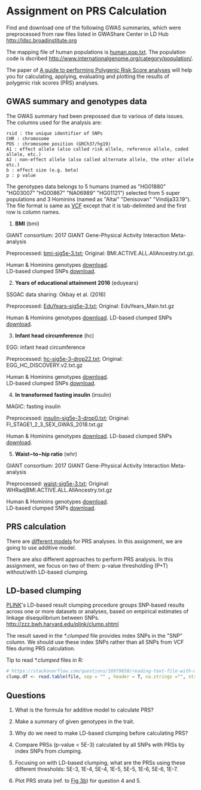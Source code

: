 # Assignment on PRS Calculation

Find and download one of the following GWAS summaries, which were preprocessed from raw files listed in GWAShare Center in LD Hub http://ldsc.broadinstitute.org

The mapping file of human populations is [human.pop.txt](human.pop.txt). The population code is dscribed http://www.internationalgenome.org/category/population/. 

The paper of [A guide to performing Polygenic Risk Score analyses](https://www.biorxiv.org/content/early/2018/09/14/416545) will help you for calculating, applying, evaluating and plotting the results of polygenic risk scores (PRS) analyses.  


## GWAS summary and genotypes data 

The GWAS summary had been prepossed due to various of data issues. The columns used for the analysis are:

```GWAS
rsid : the unique identifier of SNPs
CHR : chromosome
POS : chromosome position (GRCh37/hg19)
A1 : effect allele (also called risk allele, reference allele, coded allele, etc.)
A2 : non-effect allele (also called alternate allele, the other allele etc.)
b : effect size (e.g. beta)
p : p value
```

The genotypes data belongs to 5 humans (named as "HG01880" "HG03007" "HG00867" "NA06989" "HG01121") selected from 5 super populations and 3 Hominins (named as "Altai" "Denisovan" "Vindija33.19"). The file format is same as [VCF](http://www.internationalgenome.org/wiki/Analysis/vcf4.0/) except that it is tab-delimited and the first row is column names. 


1. __BMI__ (bmi)

GIANT consortium: 2017 GIANT Gene-Physical Activity Interaction Meta-analysis

Preprocessed: [bmi-sig5e-3.txt](bmi-sig5e-3.txt);
Original: BMI.ACTIVE.ALL.AllAncestry.txt.gz. 

Human & Hominins genotypes [download](https://github.com/walterxie/assignment-prs/raw/master/bmi.zip).  
LD-based clumped SNPs [download](https://github.com/walterxie/assignment-prs/raw/master/bmi.clump.zip).


2. __Years of educational attainment 2016__ (eduyears)

SSGAC data sharing: Okbay et al. (2016)

Preprocessed: [EduYears-sig5e-3.txt](EduYears-sig5e-3.txt);
Original: EduYears_Main.txt.gz

Human & Hominins genotypes [download](https://github.com/walterxie/assignment-prs/raw/master/eduyears.zip). 
LD-based clumped SNPs [download](https://github.com/walterxie/assignment-prs/raw/master/eduyears.clump.zip).

3. __Infant head circumference__ (hc)

EGG: infant head circumference

Preprocessed: [hc-sig5e-3-drop22.txt](hc-sig5e-3-drop22.txt);
Original: EGG_HC_DISCOVERY.v2.txt.gz

Human & Hominins genotypes [download](https://github.com/walterxie/assignment-prs/raw/master/hc.zip).  
LD-based clumped SNPs [download](https://github.com/walterxie/assignment-prs/raw/master/hc.clump.zip).

4. __In transformed fasting insulin__ (insulin)

MAGIC: fasting insulin

Preprocessed: [insulin-sig5e-3-drop0.txt](insulin-sig5e-3-drop0.txt);
Original: FI_STAGE1_2_3_SEX_GWAS_2018.txt.gz

Human & Hominins genotypes [download](https://github.com/walterxie/assignment-prs/raw/master/insulin.zip). 
LD-based clumped SNPs [download](https://github.com/walterxie/assignment-prs/raw/master/insulin.clump.zip).

5. __Waist−to−hip ratio__ (whr)

GIANT consortium: 2017 GIANT Gene-Physical Activity Interaction Meta-analysis

Preprocessed: [waist-sig5e-3.txt](waist-sig5e-3.txt);
Original: WHRadjBMI.ACTIVE.ALL.AllAncestry.txt.gz

Human & Hominins genotypes [download](https://github.com/walterxie/assignment-prs/raw/master/whr.zip).  
LD-based clumped SNPs [download](https://github.com/walterxie/assignment-prs/raw/master/whr.clump.zip).


## PRS calculation

There are [different models](https://choishingwan.github.io/PRSice/step_by_step/#prs-calculation) for PRS analyses. In this assignment, we are going to use additive model.

There are also different approaches to perform PRS analysis. In this assignment, we focus on two of them: p-value thresholding (P+T) without/with LD-based clumping.  


## LD-based clumping

[PLINK](https://www.cog-genomics.org/plink/1.9/)'s LD-based result clumping procedure groups SNP-based results across one or more datasets or analyses, based on empirical estimates of linkage disequilibrium between SNPs. http://zzz.bwh.harvard.edu/plink/clump.shtml  

The result saved in the _*.clumped_ file provides index SNPs in the "SNP" column. We should use these index SNPs rather than all SNPs from VCF files during PRS calculation.

Tip to read _*.clumped_ files in R:
```R
# https://stackoverflow.com/questions/16979858/reading-text-file-with-multiple-space-as-delimiter-in-r 
clump.df <- read.table(file, sep = "" , header = T, na.strings ="", stringsAsFactors= F)
```


## Questions

1. What is the formula for additive model to calculate PRS?

2. Make a summary of given genotypes in the trait.

3. Why do we need to make LD-based clumping before calculating PRS?

4. Compare PRSs (p-value < 5E-3) calculated by all SNPs with PRSs by index SNPs from clumping. 

5. Focusing on with LD-based clumping, what are the PRSs using these different thresholds: 5E-3, 1E-4, 5E-4, 1E-5, 5E-5, 1E-6, 5E-6, 1E-7.

6. Plot PRS strata (ref. to [Fig 3b](https://www.biorxiv.org/content/early/2018/09/14/416545)) for question 4 and 5.




